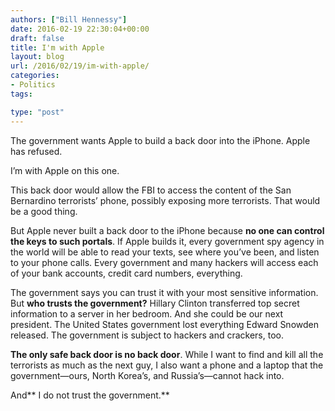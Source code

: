 ```yaml
---
authors: ["Bill Hennessy"]
date: 2016-02-19 22:30:04+00:00
draft: false
title: I'm with Apple
layout: blog
url: /2016/02/19/im-with-apple/
categories:
- Politics
tags:

type: "post"
---
```


The government wants Apple to build a back door into the iPhone. Apple has refused.

I’m with Apple on this one.

This back door would allow the FBI to access the content of the San Bernardino terrorists’ phone, possibly exposing more terrorists. That would be a good thing.

But Apple never built a back door to the iPhone because **no one can control the keys to such portals**. If Apple builds it, every government spy agency in the world will be able to read your texts, see where you’ve been, and listen to your phone calls. Every government and many hackers will access each of your bank accounts, credit card numbers, everything.

The government says you can trust it with your most sensitive information. But **who trusts the government?** Hillary Clinton transferred top secret information to a server in her bedroom. And she could be our next president. The United States government lost everything Edward Snowden released. The government is subject to hackers and crackers, too.

**The only safe back door is no back door**. While I want to find and kill all the terrorists as much as the next guy, I also want a phone and a laptop that the government—ours, North Korea’s, and Russia’s—cannot hack into.

And** I do not trust the government.**
